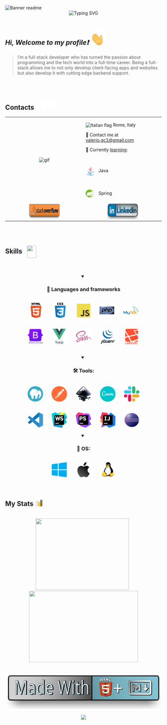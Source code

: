 
<img srcset="assets/gifs/banner-sm.gif 853w, assets/gifs/banner.gif 1280w" sizes="(max-width: 600px) 853px, 1280px" src="assets/gifs/banner.gif" alt="Banner readme" />

<br/> 

<div align=center>
    <img src="https://readme-typing-svg.demolab.com?font=Fira+Code&weight=700&size=22&duration=4000&pause=600&center=true&vCenter=true&height=60&lines=%F0%9F%92%BB+PC+Hardware+Enthusiast" alt="Typing SVG" />
</div>
   
<br/>  

## ***Hi, Welcome to my profile❗***  <img valign="center" width="50px" src="assets/gifs/waving.gif"/>
> I’m a full-stack developer who has turned the passion about programming and the tech world into a full-time career. Being a full-stack allows me to not only develop client-facing apps and websites but also develop it with cutting edge backend support.

<br/>

<br/>

<!-- Contacts Section -->
<h2>
    Contacts  &nbsp; &nbsp;
    <img src="assets/gifs/contacts.gif" width="40px" /> 
</h2>
<table align="center" width="100%">
    <tr>
        <td valign="center" width="50%">
            <div align="center">
                <img height= "100%" valign="center" align="center" src="assets/gifs/whereIsTheCode.gif" alt="gif" />
            </div>  
        </td>
        <td valign="center" width="50%">
            <p>
                <img src=https://upload.wikimedia.org/wikipedia/commons/0/03/Flag_of_Italy.svg alt="Italian flag" align="center" width="18" height="18" />  Rome, Italy
            </p>
            <p>
                📧 Contact me at <a href="mailto:valerio.gc1@gmail.com"> valerio.gc1@gmail.com </a>
            </p>
            <p>
                📖 Currently <ins>learning</ins>:
            </p>
            <div style="list-style:none">
                    &nbsp;
                    <p><img align="center" src="assets/skills&tools/skills/java.svg"  alt="Java" width="30px" /> &nbsp; <span>Java</span> </p>
                    &nbsp;
                    <p><img align="center" src="assets/skills&tools/frameworks/spring.svg"  alt="Spring" width="25px" /> &nbsp; <span style="padding: 0 5px"> Spring</span> </p>
                </li>
            </ul>
        </td>
    </tr>
    <tr align="center">
        <td width="50%">
            <a href="https://stackoverflow.com/users/Valerio Genco" target="_blank">
                <img src="assets/badges/stack-simple.svg" alt="stackoverflow" width="100px" height="50px" />
            </a> 
        </td>
        <td width="50%">
            <a href="https://linkedin.com/in/valerio-genco" target="_blank">
                <img src="assets/badges/linkedin-text.svg" width="100px"  height="50px" />
            </a> 
        </td>
    </tr>
</table>  

<br/>  
<br/>  
<!-- Skills Section -->
<div>
  <h2>Skills &nbsp; <img align="center" src="https://raw.githubusercontent.com/rahulbanerjee26/githubProfileReadmeGenerator/main/gifs/code.gif" width="30px" height="40px"></h2>
</div>
 
<br/>
<br/>
<!-- Languages Section -->
<details open >
    <summary align="center">
        <h3>🧱 Languages and frameworks</h3>
    </summary>
    <br />
    <div align="center" width="80%">
        <div align="center">
            <picture> 
                <source srcset="assets/skills&tools/skills/html-text-light.svg" 
                media="(prefers-color-scheme: dark)" />
                <source srcset="assets/skills&tools/skills/html-text.svg" 
                media="(prefers-color-scheme: light), (prefers-color-scheme: no-preference)" />
                <img valign="center" align="center" width="50px" src="assets/skills&tools/skills/html-text.svg" alt="HTML5" />
            </picture>
            &nbsp; 
            &nbsp; 
            &nbsp;
            <picture> 
                <source srcset="assets/skills&tools/skills/css-text-light.svg" 
                media="(prefers-color-scheme: dark)" />
                <source srcset="assets/skills&tools/skills/css-text.svg" 
                media="(prefers-color-scheme: light), (prefers-color-scheme: no-preference)" />
                <img valign="center" align="center" width="50px" src="assets/skills&tools/skills/css-text.svg" alt="CSS3" />
            </picture>
            &nbsp;
            &nbsp;
            &nbsp;
            <img width="45px" valign="center" align="center" src="assets/skills&tools/skills/javascript.svg"  alt="JavaScript" />	
            &nbsp; 
            &nbsp; 
            &nbsp;
            <img width="50px" valign="center" align="center"  align="center" src="assets/skills&tools/skills/php.svg" alt="PHP 8" />
            &nbsp; 
            &nbsp; 
            &nbsp;
            <img width="50px" valign="center" align="center" src="assets/skills&tools/skills/mysql.svg"  alt="MySQL" />
        </div>
        <br />
        <br />
        <div align="center">
            <img width="50px" valign="center" align="center" src="assets/skills&tools/frameworks/bootstrap-text.svg" alt="bootstrap" />
            &nbsp; 
            &nbsp; 
            &nbsp;
            <img src="assets/skills&tools/frameworks/vue-text.svg"  width="50px" valign="center" align="center"  alt="Vue Js" />
            &nbsp; 
            &nbsp; 
            &nbsp;
            <img width="50px" valign="center" align="center"  src="assets/skills&tools/frameworks/sass.svg" alt="sass" />
            &nbsp; 
            &nbsp; 
            &nbsp;
            <picture> 
                <source srcset="assets/skills&tools/frameworks/jquery-text-dark.svg" 
                media="(prefers-color-scheme: dark)" />
                <source srcset="assets/skills&tools/frameworks/jquery-text-light.svg" 
                media="(prefers-color-scheme: light), (prefers-color-scheme: no-preference)" />
                <img valign="center" align="center" width="50px" src="assets/skills&tools/frameworks/jquery-text-light.svg" alt="JQuery" />
            </picture>
            &nbsp; 
            &nbsp; 
            &nbsp;
            <img width="50px" valign="center" align="center" src="assets/skills&tools/frameworks/laravel-text.svg" alt="Laravel" />
      </div>
    </div>
</details>

<br/>

<br/>

<!-- Tools Section -->
<details open>
    <summary align="center"><h3>🛠️ Tools: </h3></summary>
    <div align="center" width="80%" >
        <br />
        <div>
            <img width="50px" valign="center" align="center" src="assets/skills&tools/tools/mamp.svg" alt="mamp" />
            &nbsp; &nbsp; &nbsp; 
            <img width="50px" valign="center" align="center" src="assets/skills&tools/tools/postman.svg" alt="postman" />
            &nbsp; &nbsp; &nbsp;
            <img width="50px" valign="center" align="center" src="assets/skills&tools/tools/inkscape.svg" alt="inkscape" />
            &nbsp; &nbsp; &nbsp;
            <img width="50px" valign="center" align="center" src="assets/skills&tools/tools/canva.svg" alt="canva" />
            &nbsp; &nbsp; &nbsp;
            <img width="50px" valign="center" align="center" src="assets/skills&tools/tools/slack1.svg" alt="slack" />                
        </div>
        <br />
        <br />
        <div>
            <img width="50px" valign="center" align="center" src="assets/skills&tools/tools/vscode.svg" alt="VSCode" />
            &nbsp; &nbsp; &nbsp;
            <img width="50px" valign="center" align="center" src="assets/skills&tools/tools/webStorm.svg" alt="WebStorm" />
            &nbsp; &nbsp; &nbsp;
            <img width="50px" valign="center" align="center" src="assets/skills&tools/tools/phpStorm.svg" alt="phpStorm" />
            &nbsp; &nbsp; &nbsp;
            <img width="50px" valign="center" align="center" src="assets/skills&tools/tools/IntelliJ.svg" alt="IntelliJ Idea" />
            &nbsp; &nbsp; &nbsp;
            <img width="50px" valign="center" align="center" src="assets/skills&tools/tools/eclipse.svg" alt="eclipse" />
        </div>
    </div>
</details>

<br/>   
<!-- Os Section -->
<details open>
    <summary align="center"><h3> 🏰 OS: </h3></strong>
        <div align="center" width="80%">
            <br />
            <img width="50px" valign="center" align="center" src="assets/skills&tools/os/windows.svg" alt="windows" />
            &nbsp; 
            &nbsp; 
            &nbsp;
            <picture>
                <source srcset="assets/skills&tools/os/apple-white.svg" 
                media="(prefers-color-scheme: dark)" />
                <source srcset="assets/skills&tools/os/apple-black.svg" 
                media="(prefers-color-scheme: light), (prefers-color-scheme: no-preference)" />
                <img valign="center" align="center" width="50px" src="assets/skills&tools/os/apple-black.svg" alt="MacOs" />
            </picture>
            &nbsp;
            &nbsp; 
            &nbsp;
            <img width="50px" valign="center" align="center" src="assets/skills&tools/os/linux.svg" alt="linux" />
        </div>
</details>

<br/>  

<br/>  

<!-- Stats Section -->
<h2>My Stats <img width="30px" src="assets/gifs/stats2.gif"></h2>

<br/>   


<div align="center" valign=center>
    <!-- Languages Stats -->
    <picture>
        <source srcset="https://github-readme-stats.vercel.app/api/top-langs/?username=ValerioGc&layout=compact&theme=react&bg_color=00000000" media="(prefers-color-scheme: dark)" />
        <source srcset="https://github-readme-stats.vercel.app/api/top-langs/?username=ValerioGc&layout=compact&theme=vue-dark"
        media="(prefers-color-scheme: light), (prefers-color-scheme: no-preference)" />
        <img height="230px" valign=center width="300px" src="https://github-readme-stats.vercel.app/api/top-langs/?username=ValerioGc&layout=compact" />
    </picture>
    &nbsp;
    <!-- Profile Stats -->
    <picture>
        <source srcset="https://github-readme-stats.vercel.app/api?username=ValerioGc&show_icons=true&count_private=true&theme=react&bg_color=00000000" 
        media="(prefers-color-scheme: dark)" />
        <source srcset="https://github-readme-stats.vercel.app/api?username=ValerioGc&show_icons=true&count_private=truetheme=buefy" 
        media="(prefers-color-scheme: light), (prefers-color-scheme: no-preference)" />
        <img height="230px"  width=350px src="https://github-readme-stats.vercel.app/api?username=ValerioGc&show_icons=true&count_private=true&include_all_commits=true" />
    </picture>
</div>

<br />
<br />

<div align="center"> 
      <picture>
        <source srcset="assets/badges/made-with-markdown-dark.svg" 
        media="(prefers-color-scheme: dark)" />
        <source srcset="assets/badges/made-with-html-markdown-light.svg" 
        media="(prefers-color-scheme: light), (prefers-color-scheme: no-preference)" />
        <img valign="center" align="center" src="assets/badges/made-with-html-markdown-light.svg" alt="badge made with html & markdown" />
    </picture>
</div>

<br />

<div align="center">
    <img align="center" width="120px" align=center src="https://komarev.com/ghpvc/?username=ValerioGc&&style=plastic" /> 
</div>